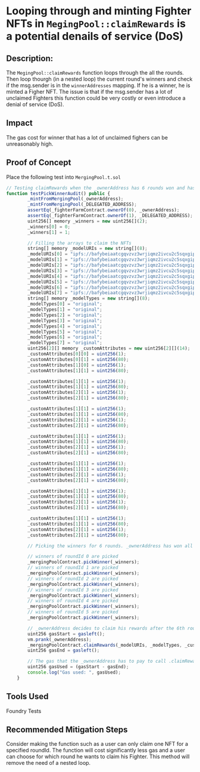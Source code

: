 # Looping through and minting Fighter NFTs in `MegingPool::claimRewards` is a potential denails of service (DoS)

## Description:

The `MegingPool::claimRewards` function loops through the all the rounds. Then loop thourgh (in a nested loop) the current round's winners and check if the msg.sender is in the `winnerAddresses` mapping. If he is a winner, he is minted a Figher NFT. The issue is that if the msg.sender has a lot of unclaimed Fighters this function could be very costly or even introduce a denial of service (DoS).

## Impact

The gas cost for winner that has a lot of unclaimed fighers can be unreasonably high.

## Proof of Concept

Place the following test into `MergingPool.t.sol`

```javascript
// Testing claimRewards when the _ownerAddress has 6 rounds won and has not claimed his Fighter NFTs.
function testPickWinnerAudit() public {
        _mintFromMergingPool(_ownerAddress);
        _mintFromMergingPool(_DELEGATED_ADDRESS);
        assertEq(_fighterFarmContract.ownerOf(0), _ownerAddress);
        assertEq(_fighterFarmContract.ownerOf(1), _DELEGATED_ADDRESS);
        uint256[] memory _winners = new uint256[](2);
        _winners[0] = 0;
        _winners[1] = 1;

        // Filling the arrays to claim the NFTs
        string[] memory _modelURIs = new string[](8);
        _modelURIs[0] = "ipfs://bafybeiaatcgqvzvz3wrjiqmz2ivcu2c5sqxgipv5w2hzy4pdlw7hfox42m";
        _modelURIs[1] = "ipfs://bafybeiaatcgqvzvz3wrjiqmz2ivcu2c5sqxgipv5w2hzy4pdlw7hfox42m";
        _modelURIs[2] = "ipfs://bafybeiaatcgqvzvz3wrjiqmz2ivcu2c5sqxgipv5w2hzy4pdlw7hfox42m";
        _modelURIs[3] = "ipfs://bafybeiaatcgqvzvz3wrjiqmz2ivcu2c5sqxgipv5w2hzy4pdlw7hfox42m";
        _modelURIs[4] = "ipfs://bafybeiaatcgqvzvz3wrjiqmz2ivcu2c5sqxgipv5w2hzy4pdlw7hfox42m";
        _modelURIs[5] = "ipfs://bafybeiaatcgqvzvz3wrjiqmz2ivcu2c5sqxgipv5w2hzy4pdlw7hfox42m";
        _modelURIs[6] = "ipfs://bafybeiaatcgqvzvz3wrjiqmz2ivcu2c5sqxgipv5w2hzy4pdlw7hfox42m";
        _modelURIs[7] = "ipfs://bafybeiaatcgqvzvz3wrjiqmz2ivcu2c5sqxgipv5w2hzy4pdlw7hfox42m";
        string[] memory _modelTypes = new string[](8);
        _modelTypes[0] = "original";
        _modelTypes[1] = "original";
        _modelTypes[2] = "original";
        _modelTypes[3] = "original";
        _modelTypes[4] = "original";
        _modelTypes[5] = "original";
        _modelTypes[6] = "original";
        _modelTypes[7] = "original";
        uint256[2][] memory _customAttributes = new uint256[2][](14);
        _customAttributes[0][0] = uint256(1);
        _customAttributes[0][1] = uint256(80);
        _customAttributes[1][0] = uint256(1);
        _customAttributes[1][1] = uint256(80);

        _customAttributes[1][1] = uint256(1);
        _customAttributes[1][1] = uint256(80);
        _customAttributes[2][1] = uint256(1);
        _customAttributes[2][1] = uint256(80);

        _customAttributes[1][1] = uint256(1);
        _customAttributes[1][1] = uint256(80);
        _customAttributes[2][1] = uint256(1);
        _customAttributes[2][1] = uint256(80);

        _customAttributes[1][1] = uint256(1);
        _customAttributes[1][1] = uint256(80);
        _customAttributes[2][1] = uint256(1);
        _customAttributes[2][1] = uint256(80);

        _customAttributes[1][1] = uint256(1);
        _customAttributes[1][1] = uint256(80);
        _customAttributes[2][1] = uint256(1);
        _customAttributes[2][1] = uint256(80);

        _customAttributes[1][1] = uint256(1);
        _customAttributes[1][1] = uint256(80);
        _customAttributes[2][1] = uint256(1);
        _customAttributes[2][1] = uint256(80);

        _customAttributes[1][1] = uint256(1);
        _customAttributes[1][1] = uint256(80);
        _customAttributes[2][1] = uint256(1);
        _customAttributes[2][1] = uint256(80);

        // Picking the winners for 6 rounds. _ownerAddress has won all 6

        // winners of roundId 0 are picked
        _mergingPoolContract.pickWinner(_winners);
        // winners of roundId 1 are picked
        _mergingPoolContract.pickWinner(_winners);
        // winners of roundId 2 are picked
        _mergingPoolContract.pickWinner(_winners);
        // winners of roundId 3 are picked
        _mergingPoolContract.pickWinner(_winners);
        // winners of roundId 4 are picked
        _mergingPoolContract.pickWinner(_winners);
        // winners of roundId 5 are picked
        _mergingPoolContract.pickWinner(_winners);

        // _ownerAddress decides to claim his rewards after the 6th round
        uint256 gasStart = gasleft();
        vm.prank(_ownerAddress);
        _mergingPoolContract.claimRewards(_modelURIs, _modelTypes, _customAttributes);
        uint256 gasEnd = gasleft();

        // The gas that the _ownerAddress has to pay to call .claimRewards
        uint256 gasUsed = (gasStart - gasEnd);
        console.log("Gas used: ", gasUsed);
    }
```

## Tools Used

Foundry Tests

## Recommended Mitigation Steps

Consider making the function such as a user can only claim one NFT for a specified roundId. The function will cost significantly less gas and a user can choose for which round he wants to claim his Fighter. This method will remove the need of a nested loop.

